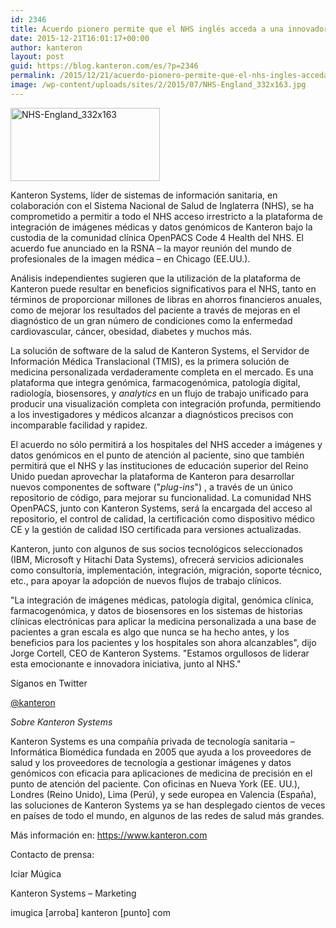 ```yaml
---
id: 2346
title: Acuerdo pionero permite que el NHS inglés acceda a una innovadora plataforma que proporciona imágenes integradas con datos genómicos en el punto de atención del paciente
date: 2015-12-21T16:01:17+00:00
author: kanteron
layout: post
guid: https://blog.kanteron.com/es/?p=2346
permalink: /2015/12/21/acuerdo-pionero-permite-que-el-nhs-ingles-acceda-a-una-innovadora-plataforma-que-proporciona-imagenes-integradas-con-datos-genomicos-en-el-punto-de-atencion-del-paciente/
image: /wp-content/uploads/sites/2/2015/07/NHS-England_332x163.jpg
---
```

<img class=" wp-image-2220 aligncenter" src="https://blog.kanteron.com/wp-content/uploads/2015/07/NHS-England_332x163-300x147.jpg" alt="NHS-England_332x163" width="239" height="117" />

Kanteron Systems, líder de sistemas de información sanitaria, en colaboración con el Sistema Nacional de Salud de Inglaterra (NHS), se ha comprometido a permitir a todo el NHS acceso irrestricto a la plataforma de integración de imágenes médicas y datos genómicos de Kanteron bajo la custodia de la comunidad clínica OpenPACS Code 4 Health del NHS. El acuerdo fue anunciado en la RSNA – la mayor reunión del mundo de profesionales de la imagen médica – en Chicago (EE.UU.).

Análisis independientes sugieren que la utilización de la plataforma de Kanteron puede resultar en beneficios significativos para el NHS, tanto en términos de proporcionar millones de libras en ahorros financieros anuales, como de mejorar los resultados del paciente a través de mejoras en el diagnóstico de un gran número de condiciones como la enfermedad cardiovascular, cáncer, obesidad, diabetes y muchos más.

La solución de software de la salud de Kanteron Systems, el Servidor de Información Médica Translacional (TMIS), es la primera solución de medicina personalizada verdaderamente completa en el mercado. Es una plataforma que integra genómica, farmacogenómica, patología digital, radiología, biosensores, y _analytics_ en un flujo de trabajo unificado para producir una visualización completa con integración profunda, permitiendo a los investigadores y médicos alcanzar a diagnósticos precisos con incomparable facilidad y rapidez.

El acuerdo no sólo permitirá a los hospitales del NHS acceder a imágenes y datos genómicos en el punto de atención al paciente, sino que también permitirá que el NHS y las instituciones de educación superior del Reino Unido puedan aprovechar la plataforma de Kanteron para desarrollar nuevos componentes de software ("_plug-ins_") , a través de un único repositorio de código, para mejorar su funcionalidad. La comunidad NHS OpenPACS, junto con Kanteron Systems, será la encargada del acceso al repositorio, el control de calidad, la certificación como dispositivo médico CE y la gestión de calidad ISO certificada para versiones actualizadas.

Kanteron, junto con algunos de sus socios tecnológicos seleccionados (IBM, Microsoft y Hitachi Data Systems), ofrecerá servicios adicionales como consultoría, implementación, integración, migración, soporte técnico, etc., para apoyar la adopción de nuevos flujos de trabajo clínicos.

"La integración de imágenes médicas, patología digital, genómica clínica, farmacogenómica, y datos de biosensores en los sistemas de historias clínicas electrónicas para aplicar la medicina personalizada a una base de pacientes a gran escala es algo que nunca se ha hecho antes, y los beneficios para los pacientes y los hospitales son ahora alcanzables", dijo Jorge Cortell, CEO de Kanteron Systems. "Estamos orgullosos de liderar esta emocionante e innovadora iniciativa, junto al NHS."

Síganos en Twitter
  
<a href="httpss://twitter.com/kanteron" target="_blank">@kanteron</a>

_Sobre Kanteron Systems_

Kanteron Systems es una compañía privada de tecnología sanitaria – Informática Biomédica fundada en 2005 que ayuda a los proveedores de salud y los proveedores de tecnología a gestionar imágenes y datos genómicos con eficacia para aplicaciones de medicina de precisión en el punto de atención del paciente. Con oficinas en Nueva York (EE. UU.), Londres (Reino Unido), Lima (Perú), y sede europea en Valencia (España), las soluciones de Kanteron Systems ya se han desplegado cientos de veces en países de todo el mundo, en algunos de las redes de salud más grandes.

Más información en: <a href="https://www.kanteron.com" target="_blank">https://www.kanteron.com</a>
  
Contacto de prensa:
  
Iciar Múgica
  
Kanteron Systems – Marketing
  
imugica [arroba] kanteron [punto] com